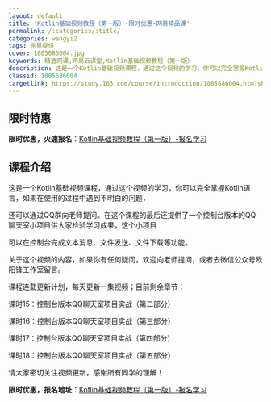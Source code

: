 ```yaml
---
layout: default
title: 'Kotlin基础视频教程（第一版）-限时优惠-网易精品课'
permalink: /:categories/:title/
categories: wangyi2
tags: 网易提供
cover: 1005686004.jpg
keywords: 精选网课,网易云课堂,Kotlin基础视频教程（第一版）
description: 这是一个Kotlin基础视频课程，通过这个视频的学习，你可以完全掌握Kotlin语言，如果在使用的过程中遇到不明白的问题
classid: 1005686004
targetlink: https://study.163.com/course/introduction/1005686004.htm?share=1&shareId=1025206652&utm_campaign=share&utm_medium=iphoneShare&utm_source=&utm_u=1025206652
---
```


## 限时特惠

**限时优惠，火速报名**：[Kotlin基础视频教程（第一版）-报名学习](https://study.163.com/course/introduction/1005686004.htm?share=1&shareId=1025206652&utm_campaign=share&utm_medium=iphoneShare&utm_source=&utm_u=1025206652)

## 课程介绍

这是一个Kotlin基础视频课程，通过这个视频的学习，你可以完全掌握Kotlin语言，如果在使用的过程中遇到不明白的问题，

还可以通过QQ群向老师提问。在这个课程的最后还提供了一个控制台版本的QQ聊天室小项目供大家检验学习成果，这个小项目

可以在控制台完成文本消息、文件发送、文件下载等功能。



关于这个视频的内容，如果你有任何疑问，欢迎向老师提问，或者去微信公众号欧阳锋工作室留言。



课程连载更新计划，每天更新一集视频；目前剩余章节：

课时15：控制台版本QQ聊天室项目实战（第二部分）

课时16：控制台版本QQ聊天室项目实战（第三部分）

课时17：控制台版本QQ聊天室项目实战（第四部分）

课时18：控制台版本QQ聊天室项目实战（第五部分）



请大家密切关注视频更新，感谢所有同学的理解！

**限时优惠，报名地址**：[Kotlin基础视频教程（第一版）-报名学习](https://study.163.com/course/introduction/1005686004.htm?share=1&shareId=1025206652&utm_campaign=share&utm_medium=iphoneShare&utm_source=&utm_u=1025206652)

